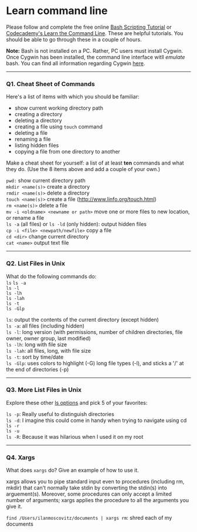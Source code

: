 # Learn command line

Please follow and complete the free online [Bash Scripting Tutorial](https://ryanstutorials.net/bash-scripting-tutorial/) or [Codecademy's Learn the Command Line](https://www.codecademy.com/learn/learn-the-command-line). These are helpful tutorials. You should be able to go through these in a couple of hours.

**Note:** Bash is not installed on a PC. Rather, PC users must install Cygwin. Once Cygwin has been installed, the command line interface witll _emulate_ bash. You can find all information regarding Cygwin [here](https://www.cygwin.com/).

---

### Q1.  Cheat Sheet of Commands  

Here's a list of items with which you should be familiar:  
* show current working directory path
* creating a directory
* deleting a directory
* creating a file using `touch` command
* deleting a file
* renaming a file
* listing hidden files
* copying a file from one directory to another

Make a cheat sheet for yourself: a list of at least **ten** commands and what they do.  (Use the 8 items above and add a couple of your own.)  

`pwd:` show current directory path   
`mkdir <name(s)>` create a directory   
`rmdir <name(s)>` delete a directory   
`touch <name(s)>` create a file (http://www.linfo.org/touch.html)  
`rm <name(s)>` delete a file  
`mv -i <oldname> <newname or path>` move one or more files to new location, or rename a file  
`ls -a` (all files) or `ls -ld` (only hidden): output hidden files  
`cp -i <file> <newpath/newfile>` copy a file  
`cd <dir>` change current directory  
`cat <name>` output text file   




---

### Q2.  List Files in Unix   

What do the following commands do:  
`ls`
`ls -a`  
`ls -l`  
`ls -lh`  
`ls -lah`  
`ls -t`  
`ls -Glp`  

`ls`: output the contents of the current directory (except hidden)  
`ls -a`: all files (including hidden)  
`ls -l`: long version (with permissions, number of children directories, file owner, owner group, last modified)  
`ls -lh`: long with file size  
`ls -lah`: all files, long, with file size  
`ls -t`: sort by time/date  
`ls -Glp`: uses colors to highlight (-G) long file types (-l), and sticks a '/' at the end of directories (-p) 



---

### Q3.  More List Files in Unix  

Explore these other [ls options](http://www.techonthenet.com/unix/basic/ls.php) and pick 5 of your favorites:

`ls -p`: Really useful to distinguish directories  
`ls -d`: I imagine this could come in handy when trying to navigate using cd  
`ls -r`  
`ls -u`  
`ls -R`: Because it was hilarious when I used it on my root 

---

### Q4.  Xargs   

What does `xargs` do? Give an example of how to use it.

xargs allows you to pipe standard input even to procedures (including rm, mkdir) that can't normally take stdin by converting the stdin(s) into arguement(s). Moreover, some procedures can only accept a limited number of arguments; xargs applies the procedure to all the arguments you give it.

`find /Users/ilanmoscovitz/documents | xargs rm`: shred each of my documents

 


